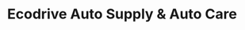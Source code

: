 ---
title: "Ecodrive Auto Supply & Auto Care"
url: /taguig/ecodrive-auto-supply-and-auto-care/
shop: car repair
---